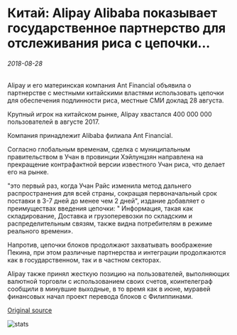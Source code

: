 # Китай: Alipay Alibaba показывает государственное партнерство для отслеживания риса с цепочки...

###### 2018-08-28

Alipay и его материнская компания Ant Financial объявила о партнерстве с местными китайскими властями использовать цепочки для обеспечения подлинности риса, местные СМИ доклад 28 августа.

Крупный игрок на китайском рынке, Alipay хвастался 400 000 000 пользователей в августе 2017.

Компания принадлежит Alibaba филиала Ant Financial.

Согласно глобальным временам, сделка с муниципальным правительством в Учан в провинции Хэйлунцзян направлена на прекращение контрафактной версии известного Учан риса, что делает его на рынке.

"это первый раз, когда Учан Райс изменила метод дальнего распространения для всей страны, сокращая первоначальный срок поставки в 3-7 дней до менее чем 2 дней", издание добавляет о преимуществах введения цепочки: " Информация, такая как складирование, Доставка и грузоперевозки по складским и распределительным связям, также видна потребителям в режиме реального времени».

Напротив, цепочки блоков продолжают захватывать воображение Пекина, при этом различные партнерства и интеграции продолжаются как в государственном, так и в частном секторах.

Alipay также принял жесткую позицию на пользователей, выполняющих валютной торговли с использованием своих счетов, коинтелеграф сообщили в минувшие выходные, в то время как в июне, муравей финансовых начал проект перевода блоков с Филиппинами.

[Original source](https://cointelegraph.com/news/china-alibabas-alipay-reveals-government-partnership-to-track-rice-with-blockchain)

![stats](https://c.statcounter.com/11760860/0/a89fa40b/1/ "stats")